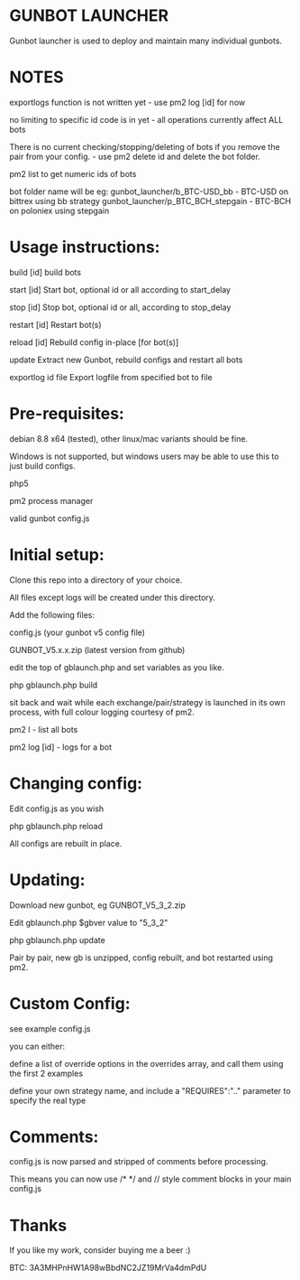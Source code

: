 GUNBOT LAUNCHER
===

Gunbot launcher is used to deploy and maintain many individual gunbots.


NOTES
=====
exportlogs function is not written yet - use pm2 log [id] for now

no limiting to specific id code is in yet - all operations currently affect ALL bots

There is no current checking/stopping/deleting of bots if you remove the pair from your config. - use pm2 delete id and delete the bot folder.

pm2 list  to get numeric ids of bots

bot folder name will be eg:
  gunbot_launcher/b_BTC-USD_bb          -     BTC-USD on bittrex using bb strategy
  gunbot_launcher/p_BTC_BCH_stepgain    -     BTC-BCH on poloniex using stepgain



Usage instructions:
===

build [id]          build bots

start [id]          Start bot, optional id or all according to start_delay

stop [id]           Stop bot, optional id or all, according to stop_delay

restart [id]        Restart bot(s)

reload [id]         Rebuild config in-place [for bot(s)]

update              Extract new Gunbot, rebuild configs and restart all bots

exportlog id file   Export logfile from specified bot to file




Pre-requisites:
===
debian 8.8 x64 (tested), other linux/mac variants should be fine.

Windows is not supported, but windows users may be able to use this to just build configs.

php5

pm2 process manager

valid gunbot config.js



Initial setup:
===
Clone this repo into a directory of your choice.

All files except logs will be created under this directory.

Add the following files:

 config.js          (your gunbot v5 config file)

 GUNBOT_V5.x.x.zip  (latest version from github)

edit the top of gblaunch.php and set variables as you like.



php gblaunch.php build

sit back and wait while each exchange/pair/strategy is launched in its own process, with full colour logging courtesy of pm2.

pm2 l   - list all bots

pm2 log [id]  - logs for a bot



Changing config:
===
Edit config.js as you wish

php gblaunch.php reload

All configs are rebuilt in place.



Updating:
===
Download new gunbot, eg GUNBOT_V5_3_2.zip

Edit gblaunch.php $gbver value to "5_3_2"

php gblaunch.php update

Pair by pair, new gb is unzipped, config rebuilt, and bot restarted using pm2.


Custom Config:
===

see example config.js

you can either:

define a list of override options in the overrides array, and call them using the first 2 examples

define your own strategy name, and include a "REQUIRES":".." parameter to specify the real type


Comments:
===
config.js is now parsed and stripped of comments before processing.

This means you can now use /*   */  and // style comment blocks in your main config.js


Thanks
===
If you like my work, consider buying me a beer :)

BTC: 3A3MHPnHW1A98wBbdNC2JZ19MrVa4dmPdU
